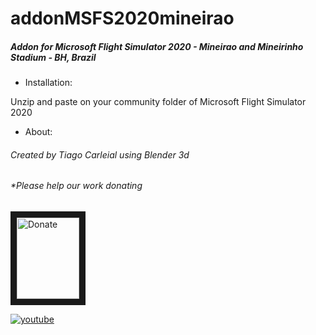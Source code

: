 # addonMSFS2020mineirao



##### Addon for Microsoft Flight Simulator 2020 - Mineirao and Mineirinho Stadium  - BH, Brazil


+ Installation:

Unzip and paste on your community folder of Microsoft Flight Simulator 2020

+ About:

######  Created by Tiago Carleial using Blender 3d

###### *Please help our work donating

<a href="https://streamlabs.com/IronTiago" target="_blank"><img src="https://ps.w.org/button-paypal-donation/assets/icon-256x256.jpg?rev=1682981" 
alt="Donate" width="100" height="130" border="10" /></a>

<a href="https://youtu.be/aVIwzAw1NPg" target="_blank"></a>


[![youtube](https://img.youtube.com/vi/svLJ2VOLziw/0.jpg)](https://www.youtube.com/watch?v=svLJ2VOLziw)

